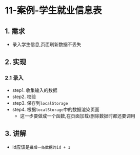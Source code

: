 # 11-案例-学生就业信息表

## 1. 需求

- 录入学生信息,页面刷新数据不丢失

## 2. 实现

### 2.1 录入

- step1. 收集输入的数据
- step2. 校验
- step3. 保存到`localStorage`
- step4. 根据`localStorage`中的数据渲染页面
  - 这一步要做成一个函数,在页面加载/删除数据时都还要调用

## 3. 讲解

- id应该是`最后一条数据的id + 1`